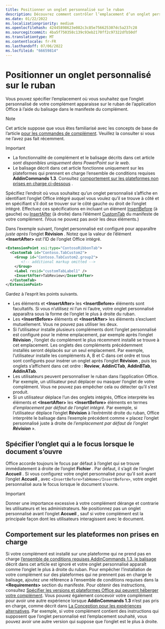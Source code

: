 ```yaml
---
title: Positionner un onglet personnalisé sur le ruban
description: Découvrez comment contrôler l’emplacement d’un onglet personnalisé dans le ruban Office et s’il a le focus par défaut.
ms.date: 01/22/2022
ms.localizationpriority: medium
ms.openlocfilehash: 42445898623e082c3c85e756625307dc5a237c28
ms.sourcegitcommit: 4ba5f750358c139c93eb2170ff2c97322dfb50df
ms.translationtype: MT
ms.contentlocale: fr-FR
ms.lasthandoff: 07/06/2022
ms.locfileid: "66659814"
---
```

# <a name="position-a-custom-tab-on-the-ribbon"></a>Positionner un onglet personnalisé sur le ruban

Vous pouvez spécifier l’emplacement où vous souhaitez que l’onglet personnalisé de votre complément apparaisse sur le ruban de l’application Office à l’aide du balisage dans le manifeste du complément.

> [!NOTE]
> Cet article suppose que vous êtes familiarisé avec les concepts de base de l’article [pour les commandes de complément](add-in-commands.md). Veuillez la consulter si vous ne l’avez pas fait récemment.

> [!IMPORTANT]
>
> - La fonctionnalité de complément et le balisage décrits dans cet article *sont disponibles uniquement dans PowerPoint sur le web*.
> - Le balisage décrit dans cet article fonctionne uniquement sur les plateformes qui prennent en charge l’ensemble de conditions requises **AddinCommands 1.3**. Consultez [comportement sur les plateformes non prises en charge ci-dessous](#behavior-on-unsupported-platforms) .

Spécifiez l’endroit où vous souhaitez qu’un onglet personnalisé s’affiche en identifiant l’onglet Office intégré auquel vous voulez qu’il se trouve à côté et en spécifiant s’il doit se trouver sur le côté gauche ou droit de l’onglet intégré. Effectuez ces spécifications en incluant un élément [InsertBefore](/javascript/api/manifest/customtab#insertbefore) (à gauche) ou [InsertAfter](/javascript/api/manifest/customtab#insertafter) (à droite) dans l’élément [CustomTab](/javascript/api/manifest/customtab) du manifeste de votre complément. (Vous ne pouvez pas avoir les deux éléments.)

Dans l’exemple suivant, l’onglet personnalisé est configuré pour apparaître *juste après* l’onglet **Révision** . Notez que la valeur de l’élément **\<InsertAfter\>** est l’ID de l’onglet Office intégré. 

```xml
<ExtensionPoint xsi:type="ContosoRibbonTab">
  <CustomTab id="Contoso.TabCustom2">
    <Group id="Contoso.TabCustom2.group2">
       <!-- additional markup omitted -->
    </Group>
    <Label resid="customTabLabel1" />
    <InsertAfter>TabReview</InsertAfter>
  </CustomTab>
</ExtensionPoint>
```

Gardez à l’esprit les points suivants.

- Les éléments et **\<InsertAfter\>** les **\<InsertBefore\>** éléments sont facultatifs. Si vous n’utilisez ni l’un ni l’autre, votre onglet personnalisé apparaîtra sous la forme de l’onglet le plus à droite du ruban.
- Les **\<InsertBefore\>** éléments et **\<InsertAfter\>** les éléments s’excluent mutuellement. Vous ne pouvez pas utiliser les deux.
- Si l’utilisateur installe plusieurs compléments dont l’onglet personnalisé est configuré pour le même emplacement, par exemple après l’onglet **Révision** , l’onglet du complément le plus récemment installé se trouve à cet emplacement. Les onglets des compléments précédemment installés seront déplacés sur un seul emplacement. Par exemple, l’utilisateur installe les compléments A, B et C dans cet ordre et tous sont configurés pour insérer un onglet après l’onglet **Révision** , puis les onglets s’affichent dans cet ordre : **Review**, **AddinCTab**, **AddinBTab**, **AddinATab**.
- Les utilisateurs peuvent personnaliser le ruban dans l’application Office. Par exemple, un utilisateur peut déplacer ou masquer l’onglet de votre complément. Vous ne pouvez pas empêcher cela ou détecter qu’il s’est produit.
- Si un utilisateur déplace l’un des onglets intégrés, Office interprète les éléments et **\<InsertAfter\>** les **\<InsertBefore\>** éléments en termes *d’emplacement par défaut de l’onglet intégré*. Par exemple, si l’utilisateur déplace l’onglet **Révision** à l’extrémité droite du ruban, Office interprète le balisage dans l’exemple précédent comme « placez l’onglet personnalisé juste à droite de *l’emplacement par défaut de l’onglet **Révision*** ».

## <a name="specify-which-tab-has-focus-when-the-document-opens"></a>Spécifier l’onglet qui a le focus lorsque le document s’ouvre

Office accorde toujours le focus par défaut à l’onglet qui se trouve immédiatement à droite de l’onglet **Fichier** . Par défaut, il s’agit de l’onglet **Accueil** . Si vous configurez votre onglet personnalisé pour qu’il soit avant l’onglet **Accueil** , avec `<InsertBefore>TabHome</InsertBefore>`, votre onglet personnalisé aura le focus lorsque le document s’ouvre.

> [!IMPORTANT]
> Donner une importance excessive à votre complément dérange et contrarie les utilisateurs et les administrateurs. Ne positionnez pas un onglet personnalisé avant l’onglet **Accueil** , sauf si votre complément est la principale façon dont les utilisateurs interagissent avec le document.

## <a name="behavior-on-unsupported-platforms"></a>Comportement sur les plateformes non prises en charge

Si votre complément est installé sur une plateforme qui ne prend pas en charge [l’ensemble de conditions requises AddinCommands 1.3, le balisage](/javascript/api/requirement-sets/common/add-in-commands-requirement-sets) décrit dans cet article est ignoré et votre onglet personnalisé apparaît comme l’onglet le plus à droite du ruban. Pour empêcher l’installation de votre complément sur des plateformes qui ne prennent pas en charge le balisage, ajoutez une référence à l’ensemble de conditions requises dans la **\<Requirements\>** section du manifeste. Pour obtenir des instructions, consultez [Spécifier les versions et plateformes Office qui peuvent héberger votre complément](../develop/specify-office-hosts-and-api-requirements.md#specify-which-office-versions-and-platforms-can-host-your-add-in). Vous pouvez également concevoir votre complément pour avoir une autre expérience lorsque **AddinCommands 1.3** n’est pas pris en charge, comme décrit dans [La Conception pour les expériences alternatives](../develop/specify-office-hosts-and-api-requirements.md#design-for-alternate-experiences). Par exemple, si votre complément contient des instructions qui supposent que l’onglet personnalisé est l’emplacement souhaité, vous pouvez avoir une autre version qui suppose que l’onglet est le plus à droite.
